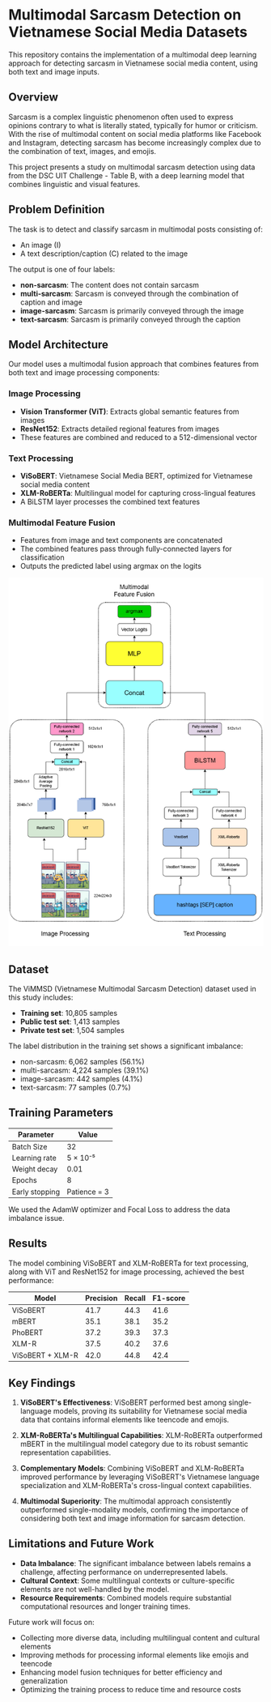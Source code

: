 # Multimodal Sarcasm Detection on Vietnamese Social Media Datasets

This repository contains the implementation of a multimodal deep learning approach for detecting sarcasm in Vietnamese social media content, using both text and image inputs.

## Overview

Sarcasm is a complex linguistic phenomenon often used to express opinions contrary to what is literally stated, typically for humor or criticism. With the rise of multimodal content on social media platforms like Facebook and Instagram, detecting sarcasm has become increasingly complex due to the combination of text, images, and emojis.

This project presents a study on multimodal sarcasm detection using data from the DSC UIT Challenge - Table B, with a deep learning model that combines linguistic and visual features.

## Problem Definition

The task is to detect and classify sarcasm in multimodal posts consisting of:
- An image (I)
- A text description/caption (C) related to the image

The output is one of four labels:
- **non-sarcasm**: The content does not contain sarcasm
- **multi-sarcasm**: Sarcasm is conveyed through the combination of caption and image
- **image-sarcasm**: Sarcasm is primarily conveyed through the image
- **text-sarcasm**: Sarcasm is primarily conveyed through the caption

## Model Architecture

Our model uses a multimodal fusion approach that combines features from both text and image processing components:

### Image Processing
- **Vision Transformer (ViT)**: Extracts global semantic features from images
- **ResNet152**: Extracts detailed regional features from images
- These features are combined and reduced to a 512-dimensional vector

### Text Processing
- **ViSoBERT**: Vietnamese Social Media BERT, optimized for Vietnamese social media content
- **XLM-RoBERTa**: Multilingual model for capturing cross-lingual features
- A BiLSTM layer processes the combined text features

### Multimodal Feature Fusion
- Features from image and text components are concatenated
- The combined features pass through fully-connected layers for classification
- Outputs the predicted label using argmax on the logits

![Model Architecture](multimodal_model.png)

## Dataset

The ViMMSD (Vietnamese Multimodal Sarcasm Detection) dataset used in this study includes:
- **Training set**: 10,805 samples
- **Public test set**: 1,413 samples
- **Private test set**: 1,504 samples

The label distribution in the training set shows a significant imbalance:
- non-sarcasm: 6,062 samples (56.1%)
- multi-sarcasm: 4,224 samples (39.1%)
- image-sarcasm: 442 samples (4.1%)
- text-sarcasm: 77 samples (0.7%)

## Training Parameters

| Parameter | Value |
|-----------|-------|
| Batch Size | 32 |
| Learning rate | 5 × 10⁻⁵ |
| Weight decay | 0.01 |
| Epochs | 8 |
| Early stopping | Patience = 3 |

We used the AdamW optimizer and Focal Loss to address the data imbalance issue.

## Results

The model combining ViSoBERT and XLM-RoBERTa for text processing, along with ViT and ResNet152 for image processing, achieved the best performance:

| Model | Precision | Recall | F1-score |
|-------|-----------|--------|----------|
| ViSoBERT | 41.7 | 44.3 | 41.6 |
| mBERT | 35.1 | 38.1 | 35.2 |
| PhoBERT | 37.2 | 39.3 | 37.3 |
| XLM-R | 37.5 | 40.2 | 37.6 |
| ViSoBERT + XLM-R | 42.0 | 44.8 | 42.4 |

## Key Findings

1. **ViSoBERT's Effectiveness**: ViSoBERT performed best among single-language models, proving its suitability for Vietnamese social media data that contains informal elements like teencode and emojis.

2. **XLM-RoBERTa's Multilingual Capabilities**: XLM-RoBERTa outperformed mBERT in the multilingual model category due to its robust semantic representation capabilities.

3. **Complementary Models**: Combining ViSoBERT and XLM-RoBERTa improved performance by leveraging ViSoBERT's Vietnamese language specialization and XLM-RoBERTa's cross-lingual context capabilities.

4. **Multimodal Superiority**: The multimodal approach consistently outperformed single-modality models, confirming the importance of considering both text and image information for sarcasm detection.

## Limitations and Future Work

- **Data Imbalance**: The significant imbalance between labels remains a challenge, affecting performance on underrepresented labels.
- **Cultural Context**: Some multilingual contexts or culture-specific elements are not well-handled by the model.
- **Resource Requirements**: Combined models require substantial computational resources and longer training times.

Future work will focus on:
- Collecting more diverse data, including multilingual content and cultural elements
- Improving methods for processing informal elements like emojis and teencode
- Enhancing model fusion techniques for better efficiency and generalization
- Optimizing the training process to reduce time and resource costs


